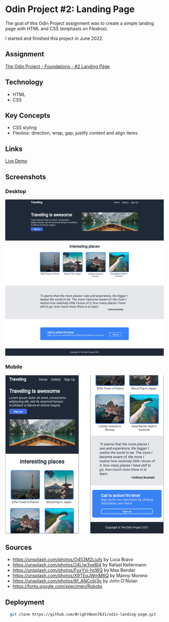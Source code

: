 # Odin Project #2: Landing Page

The goal of this Odin Project assignment was to create a simple landing page with HTML and CSS (emphasis on Flexbox).

I started and finished this project in June 2022.

## Assignment

[The Odin Project - Foundations - #2 Landing Page](https://www.theodinproject.com/lessons/foundations-landing-page)

## Technology

- HTML
- CSS

## Key Concepts

- CSS styling
- Flexbox: direction, wrap, gap, justify content and align items

## Links

[Live Demo](https://bn7631-odin-landing-page.pages.dev)

## Screenshots

### Desktop

![Desktop Screenshot](screenshots/desktop.png)

### Mobile

![Mobile Screenshot](screenshots/mobile.png)

## Sources

- https://unsplash.com/photos/O453M2Liufs by Luca Bravo
- https://unsplash.com/photos/24LIw3veBi4 by Rafael Kellermann
- https://unsplash.com/photos/FuxYvi-hcWQ by Max Bender
- https://unsplash.com/photos/X9TEqJWmM6Q by Manny Moreno
- https://unsplash.com/photos/6f_ANCcbj3o by John O'Nolan
- https://fonts.google.com/specimen/Roboto

## Deployment

```bash
  git clone https://github.com/BrightNeon7631/odin-landing-page.git
```
